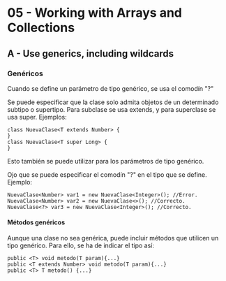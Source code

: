 # 05 - Working with Arrays and Collections
## A - Use generics, including wildcards

### Genéricos
Cuando se define un parámetro de tipo genérico, se usa el comodín "?"

Se puede especificar que la clase solo admita objetos de un determinado subtipo o supertipo. 
Para subclase se usa extends, y para superclase se usa super.
Ejemplos:
```
class NuevaClase<T extends Number> {
}
class NuevaClase<T super Long> {
}
```
Esto también se puede utilizar para los parámetros de tipo genérico.

Ojo que se puede especificar el comodín "?" en el tipo que se define. Ejemplo:
```
NuevaClase<Number> var1 = new NuevaClase<Integer>(); //Error.
NuevaClase<Number> var2 = new NuevaClase<>(); //Correcto.
NuevaClase<?> var3 = new NuevaClase<Integer>(); //Correcto.
```

#### Métodos genéricos
Aunque una clase no sea genérica, puede incluir métodos que utilicen un tipo genérico.
Para ello, se ha de indicar el tipo así:
```
public <T> void metodo(T param){...}
public <T extends Number> void metodo(T param){...}
public <T> T metodo() {...}
```
